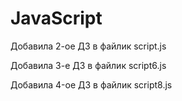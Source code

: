 # JavaScript

Добавила 2-ое ДЗ в файлик script.js

Добавила 3-е ДЗ в файлик script6.js

Добавила 4-oе ДЗ в файлик script8.js
